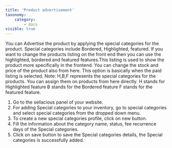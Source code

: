 ```yaml
---
title: 'Product advertisement'
taxonomy:
    category:
        - docs
visible: true
---
```


You can Advertise the product by applying the special categories for the product. Special categories include Bordered, Highlighted, featured. If you want to change the products listing on the front end then you can use the highlighted, bordered and featured features.This listing is used to show the product more specifically in the frontend. You can change the stock and price of the product also from here. This option is basically when the paid listing is selected. Note: H,B,F represents the special categories for the products. You can assign them on products from here directly. H stands for Highlighted feature B stands for the Bordered feature F stands for the featured feature.

1. Go to the sellacious panel of your website.
2. For adding Special categories to your inventory, go to special categories and select special categories from the dropped down menu.
3. To create a new special categories  profile, click on new button.
4. Fill the information about the category name, status, fee recurrence days of the Special categories.
5. Click on save button to save the Special categories details, the Special categories is successfully added.
